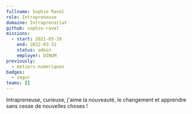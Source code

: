 ```yaml
---
fullname: Sophie Ravel
role: Intrapreneuse
domaine: Intraprenariat
github: sophie-ravel
missions:
  - start: 2021-05-20
    end: 2022-03-31
    status: admin
    employer: DINUM
previously:
  - metiers-numeriques
badges:
  - segur
teams: []
---
```

Intrapreneuse, curieuse, j'aime la nouveauté, le changement et apprendre sans cesse de nouvelles choses !